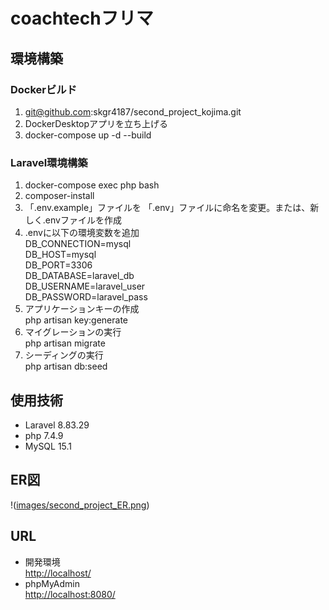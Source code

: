 # coachtechフリマ

## 環境構築
### Dockerビルド
1. git@github.com:skgr4187/second_project_kojima.git
2. DockerDesktopアプリを立ち上げる
3. docker-compose up -d --build

### Laravel環境構築
1. docker-compose exec php bash
2. composer-install
3. 「.env.example」ファイルを 「.env」ファイルに命名を変更。または、新しく.envファイルを作成
4. .envに以下の環境変数を追加  
DB_CONNECTION=mysql  
DB_HOST=mysql  
DB_PORT=3306  
DB_DATABASE=laravel_db  
DB_USERNAME=laravel_user  
DB_PASSWORD=laravel_pass  
5. アプリケーションキーの作成  
php artisan key:generate
6. マイグレーションの実行  
php artisan migrate
7. シーディングの実行  
php artisan db:seed

## 使用技術
- Laravel 8.83.29
- php 7.4.9
- MySQL 15.1

## ER図
!([images/second_project_ER.png](https://github.com/skgr4187/kojima_second_project/issues/1#issue-2809380777))

## URL
- 開発環境  
[http://localhost/](http://localhost/)  
- phpMyAdmin  
[http://localhost:8080/](http://localhost:8080/)

